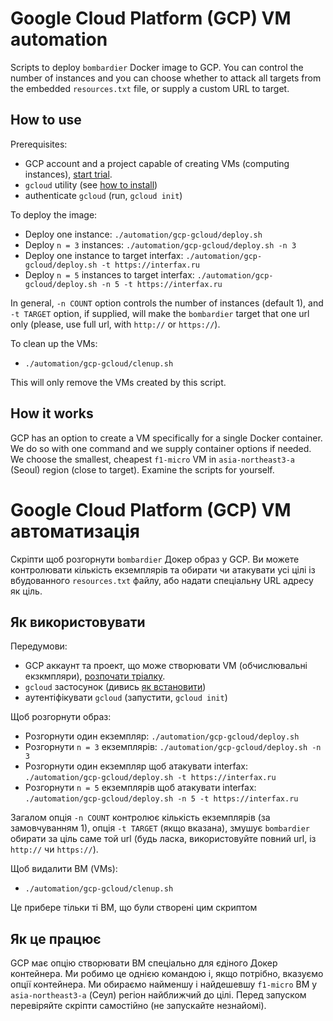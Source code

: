# Google Cloud Platform (GCP) VM automation

Scripts to deploy `bombardier` Docker image to GCP.
You can control the number of instances and you can choose whether to attack all targets from the embedded `resources.txt` file, or supply a custom URL to target.

## How to use

Prerequisites:
- GCP account and a project capable of creating VMs (computing instances), [start trial](https://cloud.google.com/free).
- `gcloud` utility (see [how to install](https://cloud.google.com/sdk/docs/install))
- authenticate `gcloud` (run, `gcloud init`)

To deploy the image:
- Deploy one instance: `./automation/gcp-gcloud/deploy.sh`
- Deploy `n = 3` instances: `./automation/gcp-gcloud/deploy.sh -n 3`
- Deploy one instance to target interfax: `./automation/gcp-gcloud/deploy.sh -t https://interfax.ru`
- Deploy `n = 5` instances to target interfax: `./automation/gcp-gcloud/deploy.sh -n 5 -t https://interfax.ru`

In general, `-n COUNT` option controls the number of instances (default 1), and `-t TARGET` option, if supplied, will make the `bombardier` target that one url only (please, use full url, with `http://` or `https://`).

To clean up the VMs:
- `./automation/gcp-gcloud/clenup.sh`

This will only remove the VMs created by this script.

## How it works

GCP has an option to create a VM specifically for a single Docker container.
We do so with one command and we supply container options if needed.
We choose the smallest, cheapest `f1-micro` VM in `asia-northeast3-a` (Seoul) region (close to target).
Examine the scripts for yourself.



# Google Cloud Platform (GCP) VM автоматизація
Скріпти щоб розгорнути `bombardier` Докер образ у GCP.
Ви можете контролювати кількість екземплярів та обирати чи атакувати усі цілі 
із вбудованного `resources.txt` файлу, або надати спеціальну URL адресу як ціль.

## Як використовувати 

Передумови:
- GCP аккаунт та проект, що може створювати VM (обчислювальні екзкмпляри), 
 [розпочати тріалку](https://cloud.google.com/free).
- `gcloud` застосунок (дивись [як встановити](https://cloud.google.com/sdk/docs/install)) 
- аутентіфікувати `gcloud` (запустити, `gcloud init`)

Щоб розгорнути образ:
- Розгорнути один екземпляр: `./automation/gcp-gcloud/deploy.sh`
- Розгорнути `n = 3` екземплярів: `./automation/gcp-gcloud/deploy.sh -n 3`
- Розгорнути один екземпляр щоб атакувати interfax: `./automation/gcp-gcloud/deploy.sh -t https://interfax.ru`
- Розгорнути  `n = 5` екземплярів щоб атакувати interfax: `./automation/gcp-gcloud/deploy.sh -n 5 -t https://interfax.ru`

Загалом опція  `-n COUNT` контролює кількість екземплярів (за замовчуванням 1),
опція  `-t TARGET` (якщо вказана), змушує `bombardier` обирати за ціль саме той url
(будь ласка, використовуйте повний url, із `http://` чи `https://`).

Щоб видалити ВМ (VMs):
- `./automation/gcp-gcloud/clenup.sh`

Це прибере тільки ті ВМ, що були створені цим скриптом

## Як це працює
GCP має опцію створювати ВМ спеціально для єдіного Докер контейнера.
Ми робимо це однією командою і, якщо потрібно, вказуємо опції контейнера.
Ми обираємо найменшу і найдешевшу  `f1-micro` ВМ у `asia-northeast3-a` (Сеул) 
регіон найближчий до цілі.
Перед запуском перевіряйте скріпти самостійно (не запускайте незнайомі).
